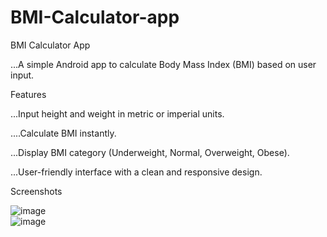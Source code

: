 # BMI-Calculator-app

BMI Calculator App

...A simple Android app to calculate Body Mass Index (BMI) based on user input.

Features

...Input height and weight in metric or imperial units.

....Calculate BMI instantly.

...Display BMI category (Underweight, Normal, Overweight, Obese).

...User-friendly interface with a clean and responsive design.


Screenshots

![image](https://github.com/user-attachments/assets/b710bd2b-d0bb-4b0f-8241-0ee03f8e5a6c)         
![image](https://github.com/user-attachments/assets/0b32e1ee-4ce1-4276-af4e-98e4dd4d87a7)


